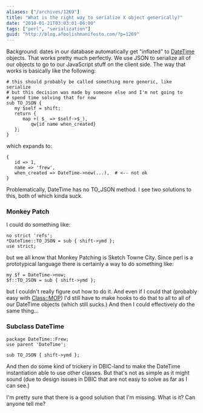 ```yaml
---
aliases: ["/archives/1269"]
title: "What is the right way to serialize X object generically?"
date: "2010-01-21T03:03:01-06:00"
tags: ["perl", "serialization"]
guid: "http://blog.afoolishmanifesto.com/?p=1269"
---
```

Background: dates in our database automatically get "inflated" to
[DateTime](http://search.cpan.org/perldoc?DateTime) objects. That works pretty
much perfectly. We use JSON to serialize all of our objects to go to our
JavaScript stuff on the client side. The way that works is basically like the
following:

    # this should probably be called something more generic, like serialize
    # but this decision was made by someone else and I'm not going to
    # spend time solving that for now
    sub TO_JSON {
       my $self = shift;
       return {
          map +( $_ => $self->$_),
             qw{id name when_created}
       };
    }

which expands to:

    {
       id => 1,
       name => 'frew',
       when_created => DateTime->new(...),  # <-- not ok
    }

Problematically, DateTime has no TO\_JSON method. I see two solutions to this,
both of which kinda suck.

### Monkey Patch

I could do something like:

    no strict 'refs';
    *DateTime::TO_JSON = sub { shift->ymd };
    use strict;

but we all know that Monkey Patching is Sketch Towne City. Since perl is a
prototypical language there is certainly a way to do something like:

    my $f = DateTime->now;
    $f::TO_JSON = sub { shift->ymd };

but I couldn't really figure out how to do it. And even if I could that
(probably easy with [Class::MOP](http://search.cpan.org/perldoc?Class::MOP)) I'd
still have to make hooks to do that to all to all of our DateTime objects (which
still sucks.) And then I could effectively do the same thing...

### Subclass DateTime

    package DateTime::Frew;
    use parent 'DateTime';

    sub TO_JSON { shift->ymd };

And then do some kind of trickery in DBIC-land to make the DateTime
instantiation able to use other classes. But that's not as simple as it might
sound (due to design issues in DBIC that are not easy to solve as far as I can
see.)

I'm pretty sure that there is a good solution that I'm missing. What is it? Can
anyone tell me?
